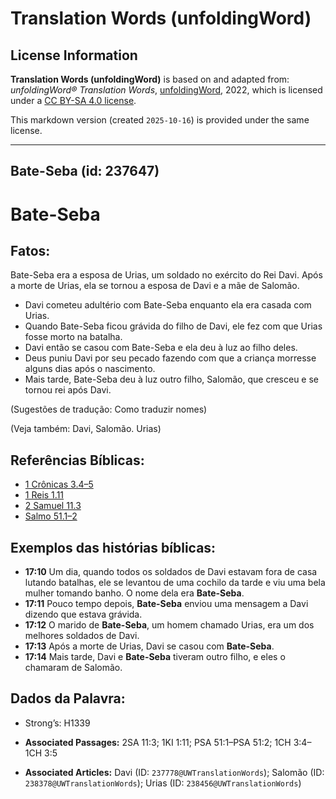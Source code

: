 # Translation Words (unfoldingWord)

## License Information

**Translation Words (unfoldingWord)** is based on and adapted from: _unfoldingWord® Translation Words_, [unfoldingWord](https://unfoldingword.org/utw), 2022, which is licensed under a [CC BY-SA 4.0 license](https://creativecommons.org/licenses/by-sa/4.0/legalcode.en).

This markdown version (created `2025-10-16`) is provided under the same license.



--------------------------------

## Bate-Seba (id: 237647)

Bate\-Seba
==========

Fatos:
------

Bate\-Seba era a esposa de Urias, um soldado no exército do Rei Davi. Após a morte de Urias, ela se tornou a esposa de Davi e a mãe de Salomão.

* Davi cometeu adultério com Bate\-Seba enquanto ela era casada com Urias.
* Quando Bate\-Seba ficou grávida do filho de Davi, ele fez com que Urias fosse morto na batalha.
* Davi então se casou com Bate\-Seba e ela deu à luz ao filho deles.
* Deus puniu Davi por seu pecado fazendo com que a criança morresse alguns dias após o nascimento.
* Mais tarde, Bate\-Seba deu à luz outro filho, Salomão, que cresceu e se tornou rei após Davi.

(Sugestões de tradução: Como traduzir nomes)

(Veja também: Davi, Salomão. Urias)

Referências Bíblicas:
---------------------

* [1 Crônicas 3\.4–5](https://ref.ly/1Chr3:4-1Chr3:5)
* [1 Reis 1\.11](https://ref.ly/1Kgs1:11)
* [2 Samuel 11\.3](https://ref.ly/2Sam11:3)
* [Salmo 51\.1–2](https://ref.ly/Ps51:1-Ps51:2)

Exemplos das histórias bíblicas:
--------------------------------

* **17:10** Um dia, quando todos os soldados de Davi estavam fora de casa lutando batalhas, ele se levantou de uma cochilo da tarde e viu uma bela mulher tomando banho. O nome dela era **Bate\-Seba**.
* **17:11** Pouco tempo depois, **Bate\-Seba** enviou uma mensagem a Davi dizendo que estava grávida.
* **17:12** O marido de **Bate\-Seba**, um homem chamado Urias, era um dos melhores soldados de Davi.
* **17:13** Após a morte de Urias, Davi se casou com **Bate\-Seba**.
* **17:14** Mais tarde, Davi e **Bate\-Seba** tiveram outro filho, e eles o chamaram de Salomão.

Dados da Palavra:
-----------------

* Strong’s: H1339

* **Associated Passages:** 2SA 11:3; 1KI 1:11; PSA 51:1–PSA 51:2; 1CH 3:4–1CH 3:5
* **Associated Articles:** Davi (ID: `237778@UWTranslationWords`); Salomão (ID: `238378@UWTranslationWords`); Urias (ID: `238456@UWTranslationWords`)

